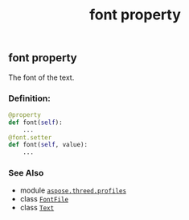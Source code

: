 ﻿---
title: font property
second_title: Aspose.3D for Python via .NET API References
description: 
type: docs
weight: 110
url: /python-net/aspose.threed.profiles/text/font/
is_root: false
---

## font property


The font of the text.
### Definition:
```python
@property
def font(self):
    ...
@font.setter
def font(self, value):
    ...
```

### See Also
* module [`aspose.threed.profiles`](../../)
* class [`FontFile`](/3d/python-net/aspose.threed.profiles/fontfile)
* class [`Text`](/3d/python-net/aspose.threed.profiles/text)
